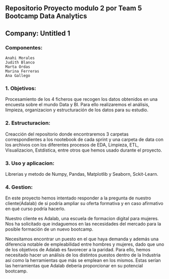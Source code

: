 ## Repositorio Proyecto modulo 2 por Team 5 Bootcamp Data Analytics

Company: Untitled 1
-------------------

  ### Componentes:

    Anahi Morales
    Judith Blanco
    Marta Ordas
    Marina Ferreras 
    Ana Gallego
  
   ### 1. Objetivos:
 
   Procesamiento de los 4 ficheros que recogen los datos obtenidos en una encuesta sobre el mundo Data y BI. 
   Para ello realizaremos el análisis, limpieza, organizacion y estructuración de los datos para su estudio.

   ### 2.  Estructuracion:

  Creacción del repositorio donde encontraremos 3 carpetas correspondientes a los nootebook de cada sprint y una carpeta de data con los   archivos con los diferentes procesos de EDA, Limpieza, ETL, Visualizacion, Estdistica, entre otros que hemos usado durante el           proyecto.
  
   ### 3. Uso y aplicacion:
   
   Librerias y metodo de Numpy, Pandas, Matplotlib y Seaborn, Sckit-Learn.

   ### 4. Gestion:

   En este proyecto hemos intentado responder a la pregunta de nuestro cliente(Adalab) de si podría ampliar su oferta formativa y en        caso afirmativo en qué curso podría hacerlo. 

   Nuestro cliente es Adalab, una escuela de formacion digital para mujeres. Nos ha solicitado que indaguemos en las necesidades del        mercado para la posible formación de un nuevo bootcamp. 

   Necesitamos encontrar un puesto en el que haya demanda y además una diferencia notable de empleabilidad entre hombres y mujeres, dado    que uno de los objetivos de Adalab es favorecer a la paridad.
   Para ello, hemos necesitado hacer un análisis de los distintos puestos dentro de la Industria así como la herramientas que más se        emplean en los mismos. Estas serían las herramientas que Adalab debería proporcionar en su potencial bootcamp.






